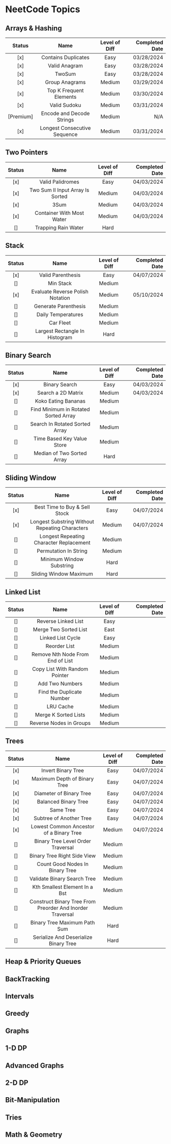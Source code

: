 # NeetCode Topics

## Arrays & Hashing 

|  Status   |             Name             | Level of Diff | Completed Date |
| :-------: | :--------------------------: | :-----------: | -------------: |
|    [x]    |     Contains Duplicates      |     Easy      |     03/28/2024 |
|    [x]    |        Valid Anagram         |     Easy      |     03/28/2024 |
|    [x]    |            TwoSum            |     Easy      |     03/28/2024 |
|    [x]    |        Group Anagrams        |    Medium     |     03/29/2024 |
|    [x]    |   Top K Frequent Elements    |    Medium     |     03/30/2024 |
|    [x]    |         Valid Sudoku         |    Medium     |     03/31/2024 |
| [Premium] |  Encode and Decode Strings   |    Medium     |            N/A |
|    [x]    | Longest Consecutive Sequence |    Medium     |     03/31/2024 |



## Two Pointers
| Status |               Name               | Level of Diff | Completed Date |
| :----: | :------------------------------: | :-----------: | -------------: |
|  [x]   |         Valid Palidromes         |     Easy      |     04/03/2024 |
|  [x]   | Two Sum II Input Array Is Sorted |    Medium     |     04/03/2024 |
|  [x]   |               3Sum               |    Medium     |     04/03/2024 |
|  [x]   |    Container With Most Water     |    Medium     |     04/03/2024 |
|   []   |       Trapping Rain Water        |     Hard      |                |

## Stack
| Status |               Name               | Level of Diff | Completed Date |
| :----: | :------------------------------: | :-----------: | -------------: |
|  [x]   |        Valid Parenthesis         |     Easy      |     04/07/2024 |
|   []   |            Min Stack             |    Medium     |                |
|  [x]   | Evaluate Reverse Polish Notation |    Medium     |     05/10/2024 | 
|   []   |       Generate Parenthesis       |    Medium     |                | **
|   []   |        Daily Temperatures        |    Medium     |                |
|   []   |            Car Fleet             |    Medium     |                |
|   []   |  Largest Rectangle In Histogram  |     Hard      |                |


## Binary Search
| Status |                 Name                 | Level of Diff | Completed Date |
| :----: | :----------------------------------: | :-----------: | -------------: |
|  [x]   |            Binary Search             |     Easy      |     04/03/2024 |
|  [x]   |          Search a 2D Matrix          |    Medium     |     04/03/2024 |
|   []   |         Koko Eating Bananas          |    Medium     |                |
|   []   | Find Minimum in Rotated Sorted Array |    Medium     |                |
|   []   |    Search In Rotated Sorted Array    |    Medium     |                |
|   []   |      Time Based Key Value Store      |    Medium     |                |
|   []   |      Median of Two Sorted Array      |     Hard      |                |


## Sliding Window
| Status |                      Name                      | Level of Diff | Completed Date |
| :----: | :--------------------------------------------: | :-----------: | -------------: |
|  [x]   |         Best Time to Buy & Sell Stock          |     Easy      |     04/07/2024 |
|  [x]   | Longest Substring Without Repeating Characters |    Medium     |     04/07/2024 |
|   []   |    Longest Repeating Character Replacement     |    Medium     |                |
|   []   |             Permutation In String              |    Medium     |                |
|   []   |            Minimum Window Substring            |     Hard      |                |
|   []   |             Sliding Window Maximum             |     Hard      |                |


## Linked List
| Status |               Name               | Level of Diff | Completed Date |
| :----: | :------------------------------: | :-----------: | -------------: |
|   []   |       Reverse Linked List        |     Easy      |                |
|   []   |      Merge Two Sorted List       |     East      |                |
|   []   |        Linked List Cycle         |     Easy      |                |
|   []   |           Reorder List           |    Medium     |                |
|   []   | Remove Nth Node From End of List |    Medium     |                |
|   []   |  Copy List With Random Pointer   |    Medium     |                |
|   []   |         Add Two Numbers          |    Medium     |                |
|   []   |    Find the Duplicate Number     |    Medium     |                |
|   []   |            LRU Cache             |    Medium     |                |
|   []   |       Merge K Sorted Lists       |    Medium     |                |
|   []   |     Reverse Nodes in Groups      |    Medium     |                |

## Trees
| Status |                           Name                            | Level of Diff | Completed Date |
| :----: | :-------------------------------------------------------: | :-----------: | -------------: |
|  [x]   |                    Invert Binary Tree                     |     Easy      |     04/07/2024 |
|  [x]   |               Maximum Depth of Binary Tree                |     Easy      |     04/07/2024 |
|  [x]   |                  Diameter of Binary Tree                  |     Easy      |     04/07/2024 |
|  [x]   |                   Balanced Binary Tree                    |     Easy      |     04/07/2024 |
|  [x]   |                         Same Tree                         |     Easy      |     04/07/2024 |
|  [x]   |                  Subtree of Another Tree                  |     Easy      |     04/07/2024 |
|  [x]   |          Lowest Common Ancestor of a Binary Tree          |    Medium     |     04/07/2024 |
|   []   |             Binary Tree Level Order Traversal             |    Medium     |                |
|   []   |                Binary Tree Right Side View                |    Medium     |                |
|   []   |              Count Good Nodes In Binary Tree              |    Medium     |                |
|   []   |                Validate Binary Search Tree                |    Medium     |                |
|   []   |               Kth Smallest Element In a Bst               |    Medium     |                |
|   []   | Construct Binary Tree From Preorder And Inorder Traversal |    Medium     |                |
|   []   |               Binary Tree Maximum Path Sum                |     Hard      |                |
|   []   |           Serialize And Deserialize Binary Tree           |     Hard      |                |


## Heap & Priority Queues

## BackTracking

## Intervals

## Greedy

## Graphs

## 1-D DP

## Advanced Graphs

## 2-D DP

## Bit-Manipulation

## Tries

## Math & Geometry




